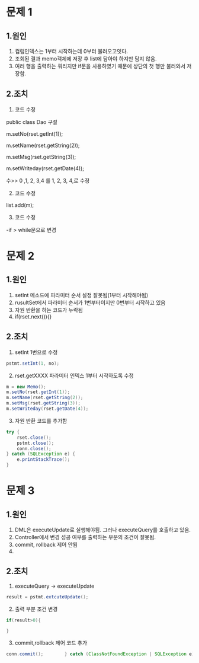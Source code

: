 # 문제 1

## 1.원인
1. 컴럼인덱스는 1부터 시작하는데 0부터 불러오고잇다.
2. 조회된 결과 memo객체에 저장 후 list에 담아야 하지만 담지 않음.
3. 여러 행을 출력하는 쿼리지만 if문을 사용하였기 때문에 상단의 첫 행만 불러와서 저장함.
## 2.조치

1. 코드 수정

public class Dao  구절

m.setNo(rset.getInt(1));

m.setName(rset.getString(2));

m.setMsg(rset.getString(3));

m.setWriteday(rset.getDate(4));      

수>> 0 ,1, 2, 3,4 를 1, 2, 3, 4,로 수정


2. 코드 수정

list.add(m);

3. 코드 수정
   
-if > while문으로 변경

# 문제 2

## 1.원인
1. setInt 메소드에 파라미터 순서 설정 잘못됨(1부터 시작해야됨)
2. rusultSet에서 파라미터 순서가 1번부터이지만 0번부터 시작하고 있음
3. 자원 반환을 하는 코드가 누락됨
4. if(rset.next()){}
## 2.조치
1. setInt 1번으로 수정

```java
pstmt.setInt(1, no);
```

2. rset.getXXXX 파라미터 인덱스 1부터 시작하도록 수정

```java
m = new Memo();
m.setNo(rset.getInt(1));
m.setName(rset.getString(2));
m.setMsg(rset.getString(3));
m.setWriteday(rset.getDate(4));
```

3. 자원 반환 코드를 추가함

```java
try {
    rset.close();
    pstmt.close();
    conn.close();
} catch (SQLException e) {
    e.printStackTrace();
}
```
# 문제 3
## 1.원인

1. DML은 executeUpdate로 실행해야됨. 그러나 executeQuery를 호출하고 있음.
2. Controller에서 변경 성공 여부를 출력하는 부분의 조건이 잘못됨.
3. commit, rollback 제어 안됨
4. 
## 2.조치
1. executeQuery -> executeUpdate
```java
result = pstmt.extcuteUpdate();
```
2. 출력 부분 조건 변경
```java
if(result>0){

}
```
3. commit,rollback 제어 코드 추가
```java
conn.commit();        } catch (ClassNotFoundException | SQLException e) {            e.printStackTrace();            try {                conn.rollback();            } catch (SQLException throwables) {                throwables.printStackTrace();            }        } finally {            try {                pstmt.close();                conn.close();            } catch (SQLException e) {                e.printStackTrace();            }        }
```